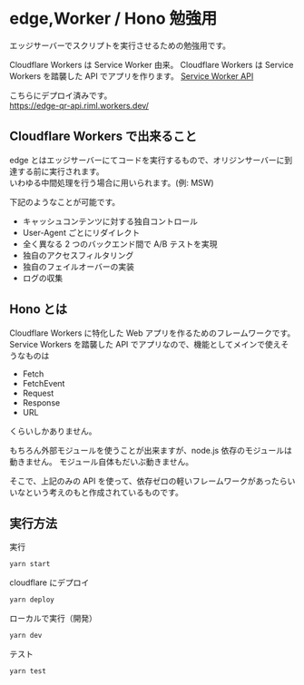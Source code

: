 # edge,Worker / Hono 勉強用

エッジサーバーでスクリプトを実行させるための勉強用です。

Cloudflare Workers は Service Worker 由来。
Cloudflare Workers は Service Workers を踏襲した API でアプリを作ります。
[Service Worker API](https://developer.mozilla.org/en-US/docs/Web/API/Service_Worker_API)

こちらにデプロイ済みです。   
https://edge-qr-api.riml.workers.dev/

## Cloudflare Workers で出来ること

edge とはエッジサーバーにてコードを実行するもので、オリジンサーバーに到達する前に実行されます。   
いわゆる中間処理を行う場合に用いられます。(例: MSW)

下記のようなことが可能です。

- キャッシュコンテンツに対する独自コントロール
- User-Agent ごとにリダイレクト
- 全く異なる 2 つのバックエンド間で A/B テストを実現
- 独自のアクセスフィルタリング
- 独自のフェイルオーバーの実装
- ログの収集

## Hono とは

Cloudflare Workers に特化した Web アプリを作るためのフレームワークです。
Service Workers を踏襲した API でアプリなので、機能としてメインで使えそうなものは

- Fetch
- FetchEvent
- Request
- Response
- URL

くらいしかありません。

もちろん外部モジュールを使うことが出来ますが、node.js 依存のモジュールは動きません。
モジュール自体もだいぶ動きません。

そこで、上記のみの API を使って、依存ゼロの軽いフレームワークがあったらいいなという考えのもと作成されているものです。

## 実行方法

実行

```bash
yarn start
```

cloudflare にデプロイ

```bash
yarn deploy
```

ローカルで実行（開発）

```bash
yarn dev
```

テスト

```bash
yarn test
```
